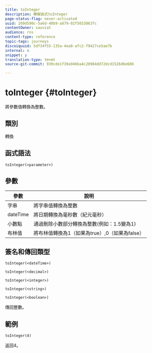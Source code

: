 ```yaml
---
title: toInteger
description: 瞭解函式toInteger
page-status-flag: never-activated
uuid: 269d590c-5a6d-40b9-a879-02f5033863fc
contentOwner: sauviat
audience: rns
content-type: reference
topic-tags: journeys
discoiquuid: 5df34f55-135a-4ea8-afc2-f9427ce5ae7b
internal: n
snippet: y
translation-type: tm+mt
source-git-commit: 939cde1f30a946ba4c20984dd72dcd1526d6e608

---
```



# toInteger {#toInteger}

將參數值轉換為整數。

## 類別

轉換

## 函式語法

`toInteger(<parameter>)`

## 參數

| 參數 | 說明 |
|--- |--- |
| 字串 | 將字串值轉換為整數 |
| dateTime | 將日期轉換為毫秒數（紀元毫秒） |
| 小數點 | 通過刪除小數部分轉換為整數(例如：1.5變為1) |
| 布林值 | 將布林值轉換為1（如果為true）,0（如果為false） |

## 簽名和傳回類型

`toInteger(<dateTime>)`

`toInteger(<decimal>)`

`toInteger(<integer>)`

`toInteger(<string>)`

`toInteger(<boolean>)`

傳回整數。

## 範例

`toInteger(4)`

返回4。
